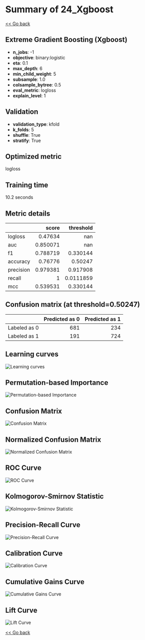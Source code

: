 # Summary of 24_Xgboost

[<< Go back](../README.md)


## Extreme Gradient Boosting (Xgboost)
- **n_jobs**: -1
- **objective**: binary:logistic
- **eta**: 0.1
- **max_depth**: 6
- **min_child_weight**: 5
- **subsample**: 1.0
- **colsample_bytree**: 0.5
- **eval_metric**: logloss
- **explain_level**: 1

## Validation
 - **validation_type**: kfold
 - **k_folds**: 5
 - **shuffle**: True
 - **stratify**: True

## Optimized metric
logloss

## Training time

10.2 seconds

## Metric details
|           |    score |   threshold |
|:----------|---------:|------------:|
| logloss   | 0.47634  | nan         |
| auc       | 0.850071 | nan         |
| f1        | 0.788719 |   0.330144  |
| accuracy  | 0.76776  |   0.50247   |
| precision | 0.979381 |   0.917908  |
| recall    | 1        |   0.0111859 |
| mcc       | 0.539531 |   0.330144  |


## Confusion matrix (at threshold=0.50247)
|              |   Predicted as 0 |   Predicted as 1 |
|:-------------|-----------------:|-----------------:|
| Labeled as 0 |              681 |              234 |
| Labeled as 1 |              191 |              724 |

## Learning curves
![Learning curves](learning_curves.png)

## Permutation-based Importance
![Permutation-based Importance](permutation_importance.png)
## Confusion Matrix

![Confusion Matrix](confusion_matrix.png)


## Normalized Confusion Matrix

![Normalized Confusion Matrix](confusion_matrix_normalized.png)


## ROC Curve

![ROC Curve](roc_curve.png)


## Kolmogorov-Smirnov Statistic

![Kolmogorov-Smirnov Statistic](ks_statistic.png)


## Precision-Recall Curve

![Precision-Recall Curve](precision_recall_curve.png)


## Calibration Curve

![Calibration Curve](calibration_curve_curve.png)


## Cumulative Gains Curve

![Cumulative Gains Curve](cumulative_gains_curve.png)


## Lift Curve

![Lift Curve](lift_curve.png)



[<< Go back](../README.md)

